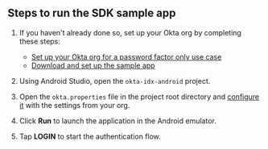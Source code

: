 ## Steps to run the SDK sample app

1. If you haven't already done so, set up your Okta org by completing these steps:

    * [Set up your Okta org for a password factor only use case](/docs/guides/oie-embedded-common-org-setup/android/main/#set-up-your-okta-org-for-a-password-factor-only-use-case)
    * [Download and set up the sample app](/docs/guides/oie-embedded-common-download-setup-app/android/main/)

1. Using Android Studio, open the `okta-idx-android` project.
1. Open the `okta.properties` file in the project root directory and [configure it](/docs/guides/oie-embedded-common-download-setup-app/android/main/#where-to-place-the-configurations) with the settings from your org.
1. Click **Run** to launch the application in the Android emulator.
1. Tap **LOGIN** to start the authentication flow.
